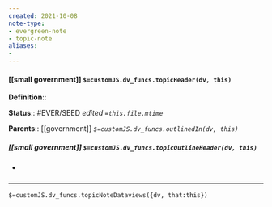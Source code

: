 ```yaml
---
created: 2021-10-08
note-type: 
- evergreen-note
- topic-note
aliases:
- 
---
```


#### [[small government]] `$=customJS.dv_funcs.topicHeader(dv, this)`

**Definition**::

**Status**:: #EVER/SEED 
*edited `=this.file.mtime`*

**Parents**:: [[government]]
*`$=customJS.dv_funcs.outlinedIn(dv, this)`*

##### [[small government]] `$=customJS.dv_funcs.topicOutlineHeader(dv, this)`

- 

### <hr class="dataviews"/>

`$=customJS.dv_funcs.topicNoteDataviews({dv, that:this})`

